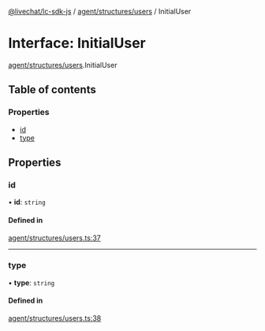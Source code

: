 [@livechat/lc-sdk-js](../README.md) / [agent/structures/users](../modules/agent_structures_users.md) / InitialUser

# Interface: InitialUser

[agent/structures/users](../modules/agent_structures_users.md).InitialUser

## Table of contents

### Properties

- [id](agent_structures_users.InitialUser.md#id)
- [type](agent_structures_users.InitialUser.md#type)

## Properties

### id

• **id**: `string`

#### Defined in

[agent/structures/users.ts:37](https://github.com/livechat/lc-sdk-js/blob/5f5afdd/src/agent/structures/users.ts#L37)

___

### type

• **type**: `string`

#### Defined in

[agent/structures/users.ts:38](https://github.com/livechat/lc-sdk-js/blob/5f5afdd/src/agent/structures/users.ts#L38)
